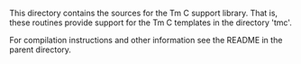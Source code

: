 This directory contains the sources for the Tm C support library.
That is, these routines provide support for the Tm C templates
in the directory 'tmc'.

For compilation instructions and other information see the README
in the parent directory.
